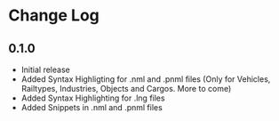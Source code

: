 # Change Log

## 0.1.0
- Initial release
- Added Syntax Highligting for .nml and .pnml files (Only for Vehicles, Railtypes, Industries, Objects and Cargos. More to come)
- Added Syntax Highlighting for .lng files
- Added Snippets in .nml and .pnml files